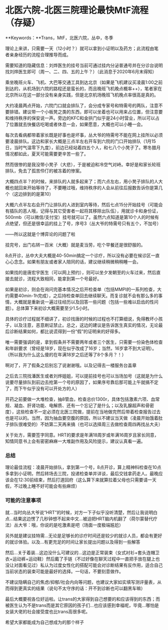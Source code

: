 # 北医六院-北医三院理论最快MtF流程（存疑）

**Keywords：**Trans，MtF，北医六院，丛中，冬季

理论上来讲，只需要一天（12小时？）就可以拿到小证明以及药方；此流程由笔者亲身经历的流程合理推导而成。

需要知道的隐藏信息：刘烨医生的挂号当前可通过挂内分泌普通号并在分诊台说明找刘烨医生即可（周一、二、四、五的上午？）（此消息于2020年6月末得知）

乘坐晚班火车、飞机、大巴等交通工具到达北京（如果是飞机建议买凌晨1:00之前到达的，从机场到六院的路程还是蛮长的，而且晚班飞机晚点概率++），笔者家在北京所以在这一部分没有亲身实践，但是北京机场晚班飞机晚点率很高是真的。

大约凌晨两点开始，六院门口就会排队了，会分成专家号和特需号的两队，注意不要排错。建议带一个小板凳之类的东西，即可以坐着也可以用来占位置，但注意要和维持秩序的保安说一声。旁边的KFC和金拱门似乎是24小时营业，所以可以占了位置就去快餐店吃喝或者休息一会，如果愿意，大概也可以小睡一会。

每次去看病都带着家长既是好事也是坏事，丛大爷的特需号不能在网上挂所以必须要凌晨排队。这边和家长大概是三点半左右开车到六院的门口开始排队（1月15日，当时气温零下九度），前边已经站着四五个人，和七八个小凳子了。寒冬腊月情况都如此，夏天可能需要更辛苦一些了。

然而很惨的是我没带小凳子（大悲），于是被迫和冷空气对峙。幸好是和家长轮班排队，免去了孤苦伶仃的被冻着的惨案。

大概四点半？的时候，来排队的人就多起来了；而六点左右，用小凳子排队的人大概也就回来开始等待了，不要睡过哦，维持秩序的人会从前往后报数告诉你是第几个（这边排到的是第10）

大概六点半左右会开门让排队的人进到室内等待，然后七点15分开始挂号（可能会有插队的恶人哦，记得与其它受害者一起将其移除出队伍），用就诊卡和身份证，500rmb（可以微信/支付宝）挂号就可以了。虽然六点知道是第10个人的时候有点绝望，但还是很幸运的挂上了号，序号3（丛大爷的特需号只有五个，不加号）

——所以这就是个博弈论的问题了啦

挂完号，出门右转一百米（大概）就是麦当劳，吃个早餐还是很舒服的。

8点开诊，丛中大夫大概是40-50min搞定一个诊疗，所以没有必要在候诊区一直心心念念。如果有朋友或者家人陪同的话，建议继续稍微稍稍睡一会。

如果找的是唐宏宇医生（可以网上预约），则可以坐夕发朝至的火车过来，然后直接去就诊，流程大致相同，能拿到第一个号最好。

如果是初诊，则会在询问完基本情况之后开检查单（包括MMPI的一系列检查，大约需要40min-1h完成），之后持检查单回去继续聊天。而复诊就不会有那么多的事情，大概就是重新说一遍过往经历以及回答一些问题（包括一些难以启齿的性问题）。总体算下来初诊大概需要至少1.5小时。

具体的诊疗过程就不细讲了，初诊找唐的时候的过程也不打算细说，免得教坏小孩子，以及注意，恶意刷证禁止。总之，这边的建议是告诉医生真实的情况，无论最后诊断结果如何，都比说谎得到一份“假”的证明来的好得多。

唯一需要强调的是，拿到假条并不需要两年或者三个医生，只需要一份染色体检查和年龄要求（曾经是18岁，现在似乎改成了16岁；当然，16岁拿不到大证明）。（所以我为什么这么傻的在年满18岁之后还等了8个多月？！）

啊对了，开了假条之后别忘了说谢谢哦。以及记得去一楼服务台盖章

之后去三院找潘医生或者刘烨姐姐，可以提前挂号也可以当场加号（这就是为什么说要尽量排队到前边去抢第一个号的原因了，如果序号靠后那可能上午就搞不定了，而下午似乎没有可以开处方的人）

开药之前要做一大堆检查，抽8管血，检查总价1300r，具体包括激素六项、血常规、凝血、肝肾功能、电解质、还有一个忘记了是什么；以及乳腺超声和骨密度），这些检查不一定必须在北医三院做，提前在当地做完然后带着检查报告过去也是可以的。当然，因为抽血要空腹的原因，所以不建议当天做（凌晨开始饿着肚子排队很难受的）不妨第二天再来搞（也可以选择周三去做检查周四再找丛大夫）

关于处方，需要签字同意。HRT的要求是年满18周岁或年满16周岁且家长同意，知情同意书上会有密密麻麻一大堆副作用及风险提示，建议认真看一遍。

### 总结

理论最佳流程：凌晨开始排队，拿到第一个号，8点开诊，算上精神科检查在10点多拿到小证明，然后转场去三院，投递检查单并详谈，最后交钱拿药走人。最晚应该会在12:30前结束，然后打道回府（这么算下来就算拉着父母也只需要请一天假，不过晚上睡不好可能会有些麻烦）

### 可能的注意事项

就…当时向丛大爷说“HRT”的时候，对方一下子似乎没听清楚，然后让我说明白点…结果这边愣了几秒钟想不起来中文…被迫把HRT脑内机翻了（荷尔蒙替代疗法）丛大爷：哦，你说的是吃激素是吧（场面一度极端尴尬）

另外就是建议挂特需…无论是足够长的诊疗时间还是较少的就诊人员，都会有更好的就诊体验。以及…有更充足的时间让家长提出问题以及得到一些解答

然后…关于着装…这边没什么可建议的…这边是正常装束（女式衬衫+套头连帽卫衣+运动裤+运动鞋）然后戴了手链（不过好像在聊天过程中一直把手放在腿上也没让对面看见过）私认为过度女性化的搭配可能会对诊断结果有反作用，适合自己当前状态的装束可能是最好的选择。一句话，不要刻意做作。

不建议隐瞒自己的焦虑/抑郁/社会内向等问题，也建议大家如实填写测评量表，从而得到更真实的结果（说句不太守序的话：开不到诊断也可以翻黑车嘛）

最后大概要祝各位好运啦。让trans的大家得到自己想要的和应该得到的东西；而被医生认为不是trans而是其它原因的孩子们…也应该感到幸福呢，毕竟…哪怕是女装大佬的社会接受度也比trans高很多呢。

希望大家都能成为自己想成为的那个样子
